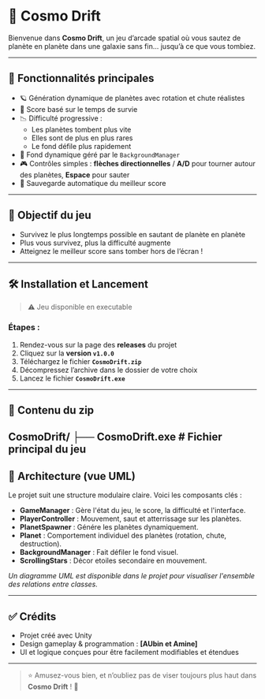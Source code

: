 # 🌌 Cosmo Drift

Bienvenue dans **Cosmo Drift**, un jeu d’arcade spatial où vous sautez de planète en planète dans une galaxie sans fin... jusqu’à ce que vous tombiez.

---

## 🚀 Fonctionnalités principales

- 🪐 Génération dynamique de planètes avec rotation et chute réalistes
- 💫 Score basé sur le temps de survie
- 📉 Difficulté progressive :
  - Les planètes tombent plus vite
  - Elles sont de plus en plus rares
  - Le fond défile plus rapidement
- 🌌 Fond dynamique géré par le `BackgroundManager`
- 🎮 Contrôles simples : **flèches directionnelles** / **A/D** pour tourner autour des planètes, **Espace** pour sauter
- 💾 Sauvegarde automatique du meilleur score

---

## 🎯 Objectif du jeu

- Survivez le plus longtemps possible en sautant de planète en planète
- Plus vous survivez, plus la difficulté augmente
- Atteignez le meilleur score sans tomber hors de l’écran !

---

## 🛠️ Installation et Lancement

> ⚠️ Jeu disponible en executable

### Étapes :

1. Rendez-vous sur la page des **releases** du projet
2. Cliquez sur la **version `v1.0.0`**
3. Téléchargez le fichier **`CosmoDrift.zip`**
4. Décompressez l’archive dans le dossier de votre choix
5. Lancez le fichier **`CosmoDrift.exe`**

---

## 📂 Contenu du zip

CosmoDrift/ ├── CosmoDrift.exe # Fichier principal du jeu
---

## 🧠 Architecture (vue UML)

Le projet suit une structure modulaire claire. Voici les composants clés :

- **GameManager** : Gère l'état du jeu, le score, la difficulté et l'interface.
- **PlayerController** : Mouvement, saut et atterrissage sur les planètes.
- **PlanetSpawner** : Génére les planètes dynamiquement.
- **Planet** : Comportement individuel des planètes (rotation, chute, destruction).
- **BackgroundManager** : Fait défiler le fond visuel.
- **ScrollingStars** : Décor etoiles secondaire en mouvement.

_Un diagramme UML est disponible dans le projet pour visualiser l'ensemble des relations entre classes._

---

## ✅ Crédits

- Projet créé avec Unity
- Design gameplay & programmation : **[AUbin et Amine]**
- UI et logique conçues pour être facilement modifiables et étendues

---

> ⭐ Amusez-vous bien, et n’oubliez pas de viser toujours plus haut dans **Cosmo Drift** ! 🚀